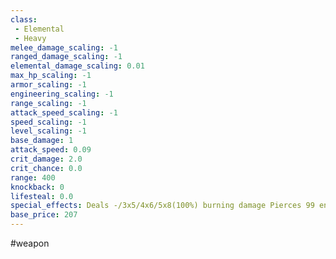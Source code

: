 ```yaml
---
class: 
 - Elemental
 - Heavy
melee_damage_scaling: -1
ranged_damage_scaling: -1
elemental_damage_scaling: 0.01
max_hp_scaling: -1
armor_scaling: -1
engineering_scaling: -1
range_scaling: -1
attack_speed_scaling: -1
speed_scaling: -1
level_scaling: -1
base_damage: 1
attack_speed: 0.09
crit_damage: 2.0
crit_chance: 0.0
range: 400
knockback: 0
lifesteal: 0.0
special_effects: Deals -/3x5/4x6/5x8(100%) burning damage Pierces 99 enemies dealing 1 damage
base_price: 207
---
```

#weapon